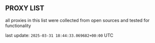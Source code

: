 ## PROXY LIST

all proxies in this list were collected from open sources and tested for functionality

last update: `2025-03-31 18:44:33.069682+00:00` UTC